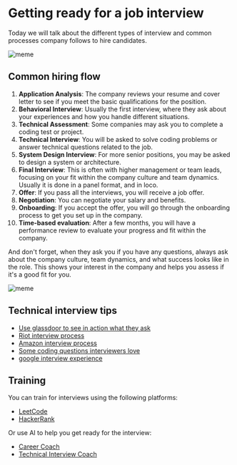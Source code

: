 # Getting ready for a job interview

Today we will talk about the different types of interview and common processes company follows to hire candidates.

![meme](https://preview.redd.it/programminginterviewsmakemestupid-v0-xzpu0trlzyvb1.jpg?auto=webp&s=45a77ea007f93634f92ff0bce3ebb8768dc9a599)

## Common hiring flow

1. **Application Analysis**: The company reviews your resume and cover letter to see if you meet the basic qualifications for the position.
2. **Behavioral Interview**: Usually the first interview, where they ask about your experiences and how you handle different situations.
3. **Technical Assessment**: Some companies may ask you to complete a coding test or project.
4. **Technical Interview**: You will be asked to solve coding problems or answer technical questions related to the job.
5. **System Design Interview**: For more senior positions, you may be asked to design a system or architecture.
6. **Final Interview**: This is often with higher management or team leads, focusing on your fit within the company culture and team dynamics. Usually it is done in a panel format, and in loco.
7. **Offer**: If you pass all the interviews, you will receive a job offer.
8. **Negotiation**: You can negotiate your salary and benefits.
9. **Onboarding**: If you accept the offer, you will go through the onboarding process to get you set up in the company.
10. **Time-based evaluation**: After a few months, you will have a performance review to evaluate your progress and fit within the company.

And don't forget, when they ask you if you have any questions, always ask about the company culture, team dynamics, and what success looks like in the role. This shows your interest in the company and helps you assess if it's a good fit for you.

![meme](https://i.imgur.com/NAo9HEF.jpeg)

## Technical interview tips

- [Use glassdoor to see in action what they ask](https://www.glassdoor.com/Interview/Riot-Games-Interview-Questions-E247538.htm)
- [Riot interview process](https://www.riotgames.com/en/work-with-us/interviewing-at-riot/interview-process)
- [Amazon interview process](https://amazon.jobs/content/en/how-we-hire/interview-loop)
- [Some coding questions interviewers love](https://www.educative.io/blog/crack-amazon-coding-interview-questions)
- [google interview experience](https://www.geeksforgeeks.org/google-interview-experience/)

## Training

You can train for interviews using the following platforms:

- [LeetCode](https://leetcode.com/)
- [HackerRank](https://www.hackerrank.com/)

Or use AI to help you get ready for the interview:

- [Career Coach](https://claude.ai/project/03bd7fbb-485a-41f8-814a-eb66a26c3d8b)
- [Technical Interview Coach](https://claude.ai/project/68ea5370-c78c-4c2e-b8c6-0fb6965a79e7)
